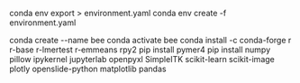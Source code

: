 conda env export > environment.yaml
conda env create -f environment.yaml

conda create --name bee
conda activate bee
conda install -c conda-forge r r-base r-lmertest r-emmeans rpy2
pip install pymer4
pip install numpy pillow ipykernel jupyterlab openpyxl  SimpleITK scikit-learn scikit-image plotly openslide-python matplotlib pandas